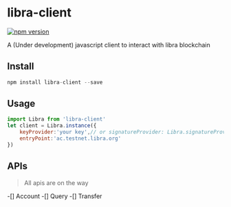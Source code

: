 # libra-client

[![npm version](https://badge.fury.io/js/libra-client.svg)](https://badge.fury.io/js/libra-client)

A (Under development) javascript client to interact with libra blockchain

## Install

```js
npm install libra-client --save
```

## Usage

```js
import Libra from 'libra-client'
let client = Libra.instance({
    keyProvider:'your key',// or signatureProvider: Libra.signatureProvider()
    entryPoint:'ac.testnet.libra.org'
})
```

## APIs

> All apis are on the way

-[] Account
-[] Query
-[] Transfer
